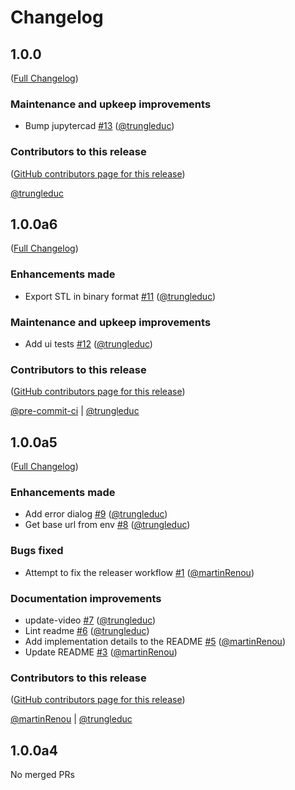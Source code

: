 # Changelog

<!-- <START NEW CHANGELOG ENTRY> -->

## 1.0.0

([Full Changelog](https://github.com/jupytercad/jupytercad-salome/compare/v1.0.0a6...04dd76583128290de03cfa4019327e6886db9220))

### Maintenance and upkeep improvements

- Bump jupytercad [#13](https://github.com/jupytercad/jupytercad-salome/pull/13) ([@trungleduc](https://github.com/trungleduc))

### Contributors to this release

([GitHub contributors page for this release](https://github.com/jupytercad/jupytercad-salome/graphs/contributors?from=2024-01-04&to=2024-01-12&type=c))

[@trungleduc](https://github.com/search?q=repo%3Ajupytercad%2Fjupytercad-salome+involves%3Atrungleduc+updated%3A2024-01-04..2024-01-12&type=Issues)

<!-- <END NEW CHANGELOG ENTRY> -->

## 1.0.0a6

([Full Changelog](https://github.com/jupytercad/jupytercad-salome/compare/v1.0.0a5...c2ce83df6882a28abb969d8dae64133c2a284600))

### Enhancements made

- Export STL in binary format [#11](https://github.com/jupytercad/jupytercad-salome/pull/11) ([@trungleduc](https://github.com/trungleduc))

### Maintenance and upkeep improvements

- Add ui tests [#12](https://github.com/jupytercad/jupytercad-salome/pull/12) ([@trungleduc](https://github.com/trungleduc))

### Contributors to this release

([GitHub contributors page for this release](https://github.com/jupytercad/jupytercad-salome/graphs/contributors?from=2023-12-22&to=2024-01-04&type=c))

[@pre-commit-ci](https://github.com/search?q=repo%3Ajupytercad%2Fjupytercad-salome+involves%3Apre-commit-ci+updated%3A2023-12-22..2024-01-04&type=Issues) | [@trungleduc](https://github.com/search?q=repo%3Ajupytercad%2Fjupytercad-salome+involves%3Atrungleduc+updated%3A2023-12-22..2024-01-04&type=Issues)

## 1.0.0a5

([Full Changelog](https://github.com/jupytercad/jupytercad-salome/compare/v1.0.0a4...f43f1f98e2aa334d290e6c3aaa4a9adadb2f0f8b))

### Enhancements made

- Add error dialog [#9](https://github.com/jupytercad/jupytercad-salome/pull/9) ([@trungleduc](https://github.com/trungleduc))
- Get base url from env [#8](https://github.com/jupytercad/jupytercad-salome/pull/8) ([@trungleduc](https://github.com/trungleduc))

### Bugs fixed

- Attempt to fix the releaser workflow [#1](https://github.com/jupytercad/jupytercad-salome/pull/1) ([@martinRenou](https://github.com/martinRenou))

### Documentation improvements

- update-video [#7](https://github.com/jupytercad/jupytercad-salome/pull/7) ([@trungleduc](https://github.com/trungleduc))
- Lint readme [#6](https://github.com/jupytercad/jupytercad-salome/pull/6) ([@trungleduc](https://github.com/trungleduc))
- Add implementation details to the README [#5](https://github.com/jupytercad/jupytercad-salome/pull/5) ([@martinRenou](https://github.com/martinRenou))
- Update README [#3](https://github.com/jupytercad/jupytercad-salome/pull/3) ([@martinRenou](https://github.com/martinRenou))

### Contributors to this release

([GitHub contributors page for this release](https://github.com/jupytercad/jupytercad-salome/graphs/contributors?from=2023-12-21&to=2023-12-22&type=c))

[@martinRenou](https://github.com/search?q=repo%3Ajupytercad%2Fjupytercad-salome+involves%3AmartinRenou+updated%3A2023-12-21..2023-12-22&type=Issues) | [@trungleduc](https://github.com/search?q=repo%3Ajupytercad%2Fjupytercad-salome+involves%3Atrungleduc+updated%3A2023-12-21..2023-12-22&type=Issues)

## 1.0.0a4

No merged PRs
